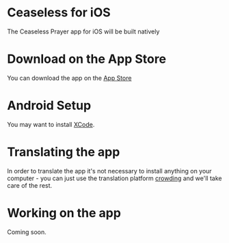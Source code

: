 # Ceaseless for iOS
The Ceaseless Prayer app for iOS will be built natively

# Download on the App Store

You can download the app on the [App Store](https://itunes.apple.com/us/app/ceaseless/id973610764?mt=8)

# Android Setup

You may want to install [XCode](https://developer.apple.com/tools/xcode/).

# Translating the app

In order to translate the app it's not necessary to install anything on your computer - you can just use the translation platform [crowding](https://crowdin.com/project/ceaselessios) and we'll take care of the rest.

# Working on the app

Coming soon.
